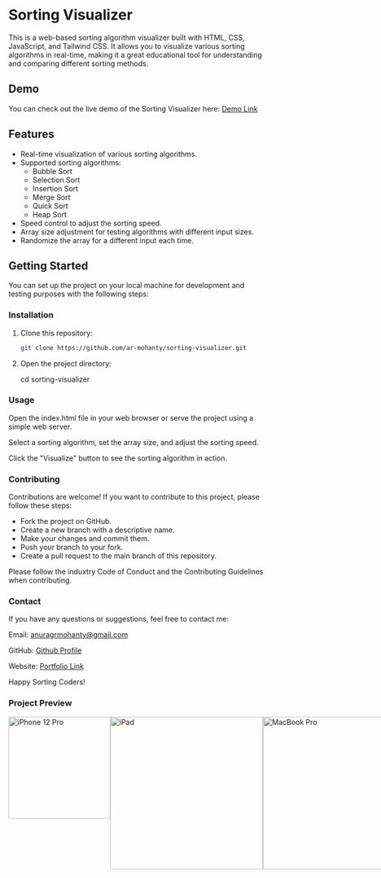 # Sorting Visualizer

This is a web-based sorting algorithm visualizer built with HTML, CSS, JavaScript, and Tailwind CSS. It allows you to visualize various sorting algorithms in real-time, making it a great educational tool for understanding and comparing different sorting methods.

## Demo

You can check out the live demo of the Sorting Visualizer here: [Demo Link](https://sorting-visualizer-jade.vercel.app/index.html)

## Features

- Real-time visualization of various sorting algorithms.
- Supported sorting algorithms:
  - Bubble Sort
  - Selection Sort
  - Insertion Sort
  - Merge Sort
  - Quick Sort
  - Heap Sort
- Speed control to adjust the sorting speed.
- Array size adjustment for testing algorithms with different input sizes.
- Randomize the array for a different input each time.

## Getting Started

You can set up the project on your local machine for development and testing purposes with the following steps:

### Installation

1. Clone this repository:

   ```bash
   git clone https://github.com/ar-mohanty/sorting-visualizer.git
2. Open the project directory:

   cd sorting-visualizer

### Usage
Open the index.html file in your web browser or serve the project using a simple web server.

Select a sorting algorithm, set the array size, and adjust the sorting speed.

Click the "Visualize" button to see the sorting algorithm in action.

### Contributing
Contributions are welcome! If you want to contribute to this project, please follow these steps:

- Fork the project on GitHub.
- Create a new branch with a descriptive name.
- Make your changes and commit them.
- Push your branch to your fork.
- Create a pull request to the main branch of this repository.



Please follow the induxtry Code of Conduct and the Contributing Guidelines when contributing.

### Contact
If you have any questions or suggestions, feel free to contact me:

Email: anuragrmohanty@gmail.com

GitHub: [Github Profile](https://github.com/ar-mohanty/)

Website: [Portfolio Link](https://www.armohanty.com)

Happy Sorting Coders!

### Project Preview

<div style="display: flex; justify-content: flex-start;">
  <img src="https://github.com/ar-mohanty/sorting-visualizer/raw/master/src/iPhone%2012%20Pro.jpeg" alt="iPhone 12 Pro" width="200">
  <img src="https://github.com/ar-mohanty/sorting-visualizer/raw/master/src/iPad.jpeg" alt="iPad" width="300">
  <img src="https://github.com/ar-mohanty/sorting-visualizer/raw/master/src/MacBook%20Pro.jpeg" alt="MacBook Pro" width="300">
</div>

